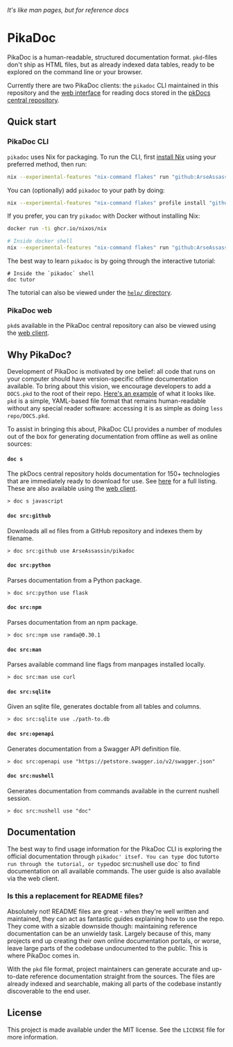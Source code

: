 *It's like man pages, but for reference docs*

# PikaDoc

PikaDoc is a human-readable, structured documentation format. `pkd`-files don't ship as HTML files, but as already indexed data tables, ready to be explored on the command line or your browser.

Currently there are two PikaDoc clients: the `pikadoc` CLI maintained in this repository and the [web interface](https://tuomas.kanerva.info/pkdocs/) for reading docs stored in the [pkDocs central repository](https://github.com/ArseAssassin/pkdocs/tree/main/docs).

## Quick start

### PikaDoc CLI

`pikadoc` uses Nix for packaging. To run the CLI, first [install Nix](https://nixos.org/download/#download-nix) using your preferred method, then run:

```bash
nix --experimental-features "nix-command flakes" run "github:ArseAssassin/pikadoc"
```

You can (optionally) add `pikadoc` to your path by doing:

```bash
nix --experimental-features "nix-command flakes" profile install "github:ArseAssassin/pikadoc"
```

If you prefer, you can try `pikadoc` with Docker without installing Nix:

```bash
docker run -ti ghcr.io/nixos/nix

# Inside docker shell
nix --experimental-features "nix-command flakes" run "github:ArseAssassin/pikadoc"
```

The best way to learn `pikadoc` is by going through the interactive tutorial:

```nushell
# Inside the `pikadoc` shell
doc tutor
```

The tutorial can also be viewed under the [`help/` directory](help/).

### PikaDoc web

`pkd`s available in the PikaDoc central repository can also be viewed using the [web client](https://tuomas.kanerva.info/pkdocs/).

## Why PikaDoc?

Development of PikaDoc is motivated by one belief: all code that runs on your computer should have version-specific offline documentation available. To bring about this vision, we encourage developers to add a `DOCS.pkd` to the root of their repo. [Here's an example](DOCS.pkd) of what it looks like. `pkd` is a simple, YAML-based file format that remains human-readable without any special reader software: accessing it is as simple as doing `less repo/DOCS.pkd`.

To assist in bringing this about, PikaDoc CLI provides a number of modules out of the box for generating documentation from offline as well as online sources:

#### `doc s`

The pkDocs central repository holds documentation for 150+ technologies that are immediately ready to download for use. See [here](https://github.com/ArseAssassin/pkdocs/tree/main/docs/index.yml) for a full listing. These are also available using the [web client](https://tuomas.kanerva.info/pkdocs/).

```nushell
> doc s javascript
```

#### `doc src:github`

Downloads all `md` files from a GitHub repository and indexes them by filename.

```nushell
> doc src:github use ArseAssassin/pikadoc
```

#### `doc src:python`

Parses documentation from a Python package.

```nushell
> doc src:python use flask
```

#### `doc src:npm`

Parses documentation from an npm package.

```nushell
> doc src:npm use ramda@0.30.1
```

#### `doc src:man`

Parses available command line flags from manpages installed locally.

```nushell
> doc src:man use curl
```

#### `doc src:sqlite`

Given an sqlite file, generates doctable from all tables and columns.

```nushell
> doc src:sqlite use ./path-to.db
```

#### `doc src:openapi`

Generates documentation from a Swagger API definition file.

```nushell
> doc src:openapi use "https://petstore.swagger.io/v2/swagger.json"
```

#### `doc src:nushell`

Generates documentation from commands available in the current nushell session.

```nushell
> doc src:nushell use "doc"
```

## Documentation

The best way to find usage information for the PikaDoc CLI is exploring the official documentation through `pikadoc' itsef. You can type `doc tutor` to run through the tutorial, or type `doc src:nushell use doc` to find documentation on all available commands. The user guide is also available via the web client.

### Is this a replacement for README files?

Absolutely not! README files are great - when they're well written and maintained, they can act as fantastic guides explaining how to use the repo. They come with a sizable downside though: maintaining reference documentation can be an unwieldy task. Largely because of this, many projects end up creating their own online documentation portals, or worse, leave large parts of the codebase undocumented to the public. This is where PikaDoc comes in.

With the `pkd` file format, project maintainers can generate accurate and up-to-date reference documentation straight from the sources. The files are already indexed and searchable, making all parts of the codebase instantly discoverable to the end user.

## License

This project is made available under the MIT license. See the `LICENSE` file for more information.
